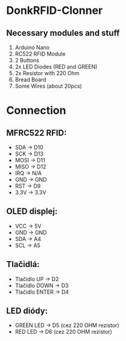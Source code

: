 # DonkRFID-Clonner

## Necessary modules and stuff
1. Arduino Nano
2. RC522 RFID Module
3. 2 Buttons
4. 2x LED Diodes (RED and GREEN)
5. 2x Resistor with 220 Ohm
6. Bread Board
7. Some Wires (about 20pcs)

# Connection

## MFRC522 RFID:
- SDA -> D10
- SCK -> D13
- MOSI -> D11
- MISO -> D12
- IRQ -> N/A
- GND -> GND
- RST -> D9
- 3.3V -> 3.3V

## OLED displej:
- VCC -> 5V
- GND -> GND
- SDA -> A4
- SCL -> A5

## Tlačidlá:
- Tlačidlo UP -> D2
- Tlačidlo DOWN -> D3
- Tlačidlo ENTER -> D4

## LED diódy:
- GREEN LED -> D5 (cez 220 OHM rezistor)
- RED LED -> D6 (cez 220 OHM rezistor)
